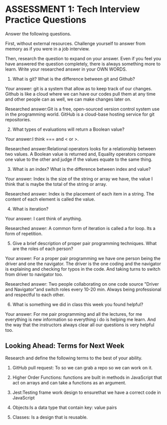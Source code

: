 # ASSESSMENT 1: Tech Interview Practice Questions
Answer the following questions.

First, without external resources. Challenge yourself to answer from memory as if you were in a job interview.

Then, research the question to expand on your answer. Even if you feel you have answered the question completely, there is always something more to learn. Write your researched answer in your OWN WORDS.

1. What is git? What is the difference between git and Github?

  Your answer: git is a system that allow as to keep track of our changes.
  Github is like a cloud where we can have our codes pull them at any time and other people can as well, we can make changes later on.

  Researched answer:Git is a free, open-sourced version control system use in the programming world.
  GitHub is a cloud-base hosting service for git repositories.



2. What types of evaluations will return a Boolean value?

  Your answer:I think === and < or >.

  Researched answer:Relational operators looks for a relationship between two values. A Boolean value is returned and,
  Equality operators compare one value to the other and judge if the values equate to the same thing.





3. What is an index? What is the difference between index and value?

  Your answer: Index is the size of the string or array we have, the value I think that is maybe the total of the string or array.

  Researched answer:   Index is the placement of each item in a string. The content of each element is called the value.



4. What is iteration?

  Your answer: I cant think of anything.

  Researched answer: A common form of iteration is called a for loop. Its a form of repetition.



5. Give a brief description of proper pair programming techniques. What are the roles of each person?

  Your answer: For a proper pair programming we have one person being the driver and one the navigator. The driver is the one coding and the navigator is explaining and checking for typos in the code. And taking turns to switch from driver to navigator too.

  Researched answer: Two people collaborating on one code source "Driver and Navigator"and switch roles every 10-20 min. Always being professional and respectful to each other.



6. What is something we did in class this week you found helpful?  

  Your answer: For me pair programming and all the lectures, for me everything is new information so everything i do is helping me learn. And the way that the instructors always clear all our questions is very helpful too.



## Looking Ahead: Terms for Next Week

Research and define the following terms to the best of your ability.

1. GitHub pull request: To so we can grab a repo so we can work on it.

2. Higher Order Functions: functions are built in methods in JavaScript that act on arrays and can take a functions as an argument.

3. Jest:Testing frame work design to ensurethat we have a correct code in JavaScript

4. Objects:Is a data type that contain key: value pairs

5. Classes: Is a design that is reusable.

